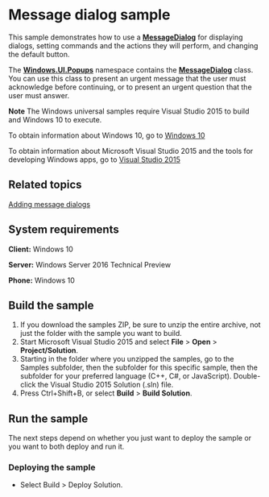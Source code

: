 ﻿<!---
  category: ControlsLayoutAndText
  samplefwlink: http://go.microsoft.com/fwlink/p/?LinkId=620570&clcid=0x409
--->

# Message dialog sample

This sample demonstrates how to use a [**MessageDialog**](http://msdn.microsoft.com/library/windows/apps/br208674) for displaying dialogs, setting commands and the actions they will perform, and changing the default button.

The [**Windows.UI.Popups**](http://msdn.microsoft.com/library/windows/apps/br242180) namespace contains the [**MessageDialog**](http://msdn.microsoft.com/library/windows/apps/br208674) class. You can use this class to present an urgent message that the user must acknowledge before continuing, or to present an urgent question that the user must answer.

**Note** The Windows universal samples require Visual Studio 2015 to build and Windows 10 to execute.
 
To obtain information about Windows 10, go to [Windows 10](http://go.microsoft.com/fwlink/?LinkID=532421)

To obtain information about Microsoft Visual Studio 2015 and the tools for developing Windows apps, go to [Visual Studio 2015](http://go.microsoft.com/fwlink/?LinkID=532422)

## Related topics

[Adding message dialogs](http://msdn.microsoft.com/library/windows/apps/hh738361)

## System requirements

**Client:** Windows 10

**Server:** Windows Server 2016 Technical Preview

**Phone:** Windows 10

## Build the sample

1. If you download the samples ZIP, be sure to unzip the entire archive, not just the folder with the sample you want to build. 
2. Start Microsoft Visual Studio 2015 and select **File** \> **Open** \> **Project/Solution**.
3. Starting in the folder where you unzipped the samples, go to the Samples subfolder, then the subfolder for this specific sample, then the subfolder for your preferred language (C++, C#, or JavaScript). Double-click the Visual Studio 2015 Solution (.sln) file.
4. Press Ctrl+Shift+B, or select **Build** \> **Build Solution**.

## Run the sample

The next steps depend on whether you just want to deploy the sample or you want to both deploy and run it.

### Deploying the sample

- Select Build > Deploy Solution. 
